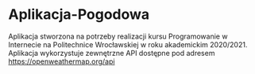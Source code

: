 # Aplikacja-Pogodowa

Aplikacja stworzona na potrzeby realizacji kursu Programowanie w Internecie na Politechnice Wrocławskiej w roku akademickim 2020/2021. 
Aplikacja wykorzystuje zewnętrzne API dostępne pod adresem https://openweathermap.org/api

